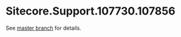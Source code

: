 # Sitecore.Support.107730.107856

See [master branch](https://github.com/sitecoresupport/Sitecore.Support.107730.107856) for details.